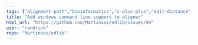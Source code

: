 ```yaml
---
tags: ["alignment-path","bioinformatics","c-plus-plus","edit-distance","enhancement","levehnstein-distance","library","python","sequence-alignment"]
title: "Add windows command line support to aligner"
html_url: "https://github.com/Martinsos/edlib/issues/94"
user: "randrick"
repo: "Martinsos/edlib"
---
```


